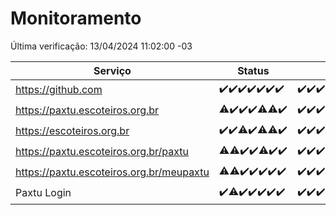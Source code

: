 # Monitoramento

Última verificação: 13/04/2024 11:02:00 -03

|Serviço|Status|Últimas 24h|
|---|---|---|
|https://github.com|<span title="2024-04-06: OK=24">✔️</span><span title="2024-04-07: OK=24">✔️</span><span title="2024-04-08: OK=24">✔️</span><span title="2024-04-09: OK=24">✔️</span><span title="2024-04-10: OK=24">✔️</span><span title="2024-04-11: OK=24">✔️</span><span title="2024-04-12: OK=14">✔️</span>|<span title="12/04/2024 11:06:00 -03 : 200">✔️</span><span title="12/04/2024 12:06:00 -03 : 200">✔️</span><span title="12/04/2024 13:07:00 -03 : 200">✔️</span><span title="12/04/2024 14:07:00 -03 : 200">✔️</span><span title="12/04/2024 15:06:00 -03 : 200">✔️</span><span title="12/04/2024 16:02:00 -03 : 200">✔️</span><span title="12/04/2024 17:07:00 -03 : 200">✔️</span><span title="12/04/2024 18:04:00 -03 : 200">✔️</span><span title="12/04/2024 19:02:00 -03 : 200">✔️</span><span title="12/04/2024 20:02:00 -03 : 200">✔️</span><span title="12/04/2024 21:25:00 -03 : 200">✔️</span><span title="12/04/2024 22:26:00 -03 : 200">✔️</span><span title="12/04/2024 23:07:00 -03 : 200">✔️</span><span title="13/04/2024 00:04:00 -03 : 200">✔️</span><span title="13/04/2024 01:07:00 -03 : 200">✔️</span><span title="13/04/2024 02:08:00 -03 : 200">✔️</span><span title="13/04/2024 03:07:00 -03 : 200">✔️</span><span title="13/04/2024 04:07:00 -03 : 200">✔️</span><span title="13/04/2024 05:06:00 -03 : 200">✔️</span><span title="13/04/2024 06:05:00 -03 : 200">✔️</span><span title="13/04/2024 07:04:00 -03 : 200">✔️</span><span title="13/04/2024 08:04:00 -03 : 200">✔️</span><span title="13/04/2024 09:09:00 -03 : 200">✔️</span><span title="13/04/2024 10:06:00 -03 : 200">✔️</span><span title="13/04/2024 11:02:00 -03 : 200">✔️</span>|
|https://paxtu.escoteiros.org.br|<span title="2024-04-06: OK=23, Falhas=1">⚠️</span><span title="2024-04-07: OK=24">✔️</span><span title="2024-04-08: OK=24">✔️</span><span title="2024-04-09: OK=24">✔️</span><span title="2024-04-10: OK=23, Falhas=1">⚠️</span><span title="2024-04-11: OK=23, Falhas=1">⚠️</span><span title="2024-04-12: OK=14">✔️</span>|<span title="12/04/2024 11:06:00 -03 : 200">✔️</span><span title="12/04/2024 12:06:00 -03 : 200">✔️</span><span title="12/04/2024 13:07:00 -03 : 200">✔️</span><span title="12/04/2024 14:07:00 -03 : 502">❌</span><span title="12/04/2024 15:06:00 -03 : 200">✔️</span><span title="12/04/2024 16:02:00 -03 : 200">✔️</span><span title="12/04/2024 17:07:00 -03 : 200">✔️</span><span title="12/04/2024 18:04:00 -03 : 200">✔️</span><span title="12/04/2024 19:02:00 -03 : 200">✔️</span><span title="12/04/2024 20:02:00 -03 : 200">✔️</span><span title="12/04/2024 21:25:00 -03 : 200">✔️</span><span title="12/04/2024 22:26:00 -03 : 200">✔️</span><span title="12/04/2024 23:07:00 -03 : 200">✔️</span><span title="13/04/2024 00:04:00 -03 : 200">✔️</span><span title="13/04/2024 01:07:00 -03 : 200">✔️</span><span title="13/04/2024 02:08:00 -03 : 200">✔️</span><span title="13/04/2024 03:07:00 -03 : 200">✔️</span><span title="13/04/2024 04:07:00 -03 : 200">✔️</span><span title="13/04/2024 05:06:00 -03 : 200">✔️</span><span title="13/04/2024 06:05:00 -03 : 200">✔️</span><span title="13/04/2024 07:04:00 -03 : 200">✔️</span><span title="13/04/2024 08:04:00 -03 : 200">✔️</span><span title="13/04/2024 09:09:00 -03 : 200">✔️</span><span title="13/04/2024 10:06:00 -03 : 200">✔️</span><span title="13/04/2024 11:02:00 -03 : 200">✔️</span>|
|https://escoteiros.org.br|<span title="2024-04-06: OK=24">✔️</span><span title="2024-04-07: OK=24">✔️</span><span title="2024-04-08: OK=23, Falhas=1">⚠️</span><span title="2024-04-09: OK=24">✔️</span><span title="2024-04-10: OK=23, Falhas=1">⚠️</span><span title="2024-04-11: OK=23, Falhas=1">⚠️</span><span title="2024-04-12: OK=14">✔️</span>|<span title="12/04/2024 11:06:00 -03 : 200">✔️</span><span title="12/04/2024 12:06:00 -03 : 200">✔️</span><span title="12/04/2024 13:07:00 -03 : 200">✔️</span><span title="12/04/2024 14:07:00 -03 : 200">✔️</span><span title="12/04/2024 15:06:00 -03 : 200">✔️</span><span title="12/04/2024 16:02:00 -03 : 200">✔️</span><span title="12/04/2024 17:07:00 -03 : 200">✔️</span><span title="12/04/2024 18:04:00 -03 : 200">✔️</span><span title="12/04/2024 19:02:00 -03 : 200">✔️</span><span title="12/04/2024 20:02:00 -03 : 200">✔️</span><span title="12/04/2024 21:25:00 -03 : 200">✔️</span><span title="12/04/2024 22:26:00 -03 : 200">✔️</span><span title="12/04/2024 23:07:00 -03 : 200">✔️</span><span title="13/04/2024 00:04:00 -03 : 200">✔️</span><span title="13/04/2024 01:07:00 -03 : 200">✔️</span><span title="13/04/2024 02:08:00 -03 : 200">✔️</span><span title="13/04/2024 03:07:00 -03 : 200">✔️</span><span title="13/04/2024 04:07:00 -03 : 200">✔️</span><span title="13/04/2024 05:06:00 -03 : 200">✔️</span><span title="13/04/2024 06:05:00 -03 : 200">✔️</span><span title="13/04/2024 07:04:00 -03 : 200">✔️</span><span title="13/04/2024 08:04:00 -03 : 200">✔️</span><span title="13/04/2024 09:09:00 -03 : 200">✔️</span><span title="13/04/2024 10:06:00 -03 : 200">✔️</span><span title="13/04/2024 11:02:00 -03 : 200">✔️</span>|
|https://paxtu.escoteiros.org.br/paxtu|<span title="2024-04-06: OK=23, Falhas=1">⚠️</span><span title="2024-04-07: OK=23, Falhas=1">⚠️</span><span title="2024-04-08: OK=24">✔️</span><span title="2024-04-09: OK=24">✔️</span><span title="2024-04-10: OK=23, Falhas=1">⚠️</span><span title="2024-04-11: OK=24">✔️</span><span title="2024-04-12: OK=14">✔️</span>|<span title="12/04/2024 11:06:00 -03 : 200">✔️</span><span title="12/04/2024 12:06:00 -03 : 200">✔️</span><span title="12/04/2024 13:07:00 -03 : 200">✔️</span><span title="12/04/2024 14:07:00 -03 : 502">❌</span><span title="12/04/2024 15:06:00 -03 : 200">✔️</span><span title="12/04/2024 16:02:00 -03 : 200">✔️</span><span title="12/04/2024 17:07:00 -03 : 200">✔️</span><span title="12/04/2024 18:04:00 -03 : 200">✔️</span><span title="12/04/2024 19:03:00 -03 : 200">✔️</span><span title="12/04/2024 20:02:00 -03 : 200">✔️</span><span title="12/04/2024 21:26:00 -03 : 200">✔️</span><span title="12/04/2024 22:26:00 -03 : 200">✔️</span><span title="12/04/2024 23:07:00 -03 : 200">✔️</span><span title="13/04/2024 00:04:00 -03 : 200">✔️</span><span title="13/04/2024 01:07:00 -03 : 200">✔️</span><span title="13/04/2024 02:08:00 -03 : 200">✔️</span><span title="13/04/2024 03:07:00 -03 : 200">✔️</span><span title="13/04/2024 04:07:00 -03 : 200">✔️</span><span title="13/04/2024 05:06:00 -03 : 200">✔️</span><span title="13/04/2024 06:05:00 -03 : 200">✔️</span><span title="13/04/2024 07:04:00 -03 : 200">✔️</span><span title="13/04/2024 08:04:00 -03 : 200">✔️</span><span title="13/04/2024 09:09:00 -03 : 200">✔️</span><span title="13/04/2024 10:06:00 -03 : 200">✔️</span><span title="13/04/2024 11:02:00 -03 : 200">✔️</span>|
|https://paxtu.escoteiros.org.br/meupaxtu|<span title="2024-04-06: OK=23, Falhas=1">⚠️</span><span title="2024-04-07: OK=23, Falhas=1">⚠️</span><span title="2024-04-08: OK=24">✔️</span><span title="2024-04-09: OK=24">✔️</span><span title="2024-04-10: OK=24">✔️</span><span title="2024-04-11: OK=24">✔️</span><span title="2024-04-12: OK=14">✔️</span>|<span title="12/04/2024 11:06:00 -03 : 200">✔️</span><span title="12/04/2024 12:06:00 -03 : 200">✔️</span><span title="12/04/2024 13:07:00 -03 : 200">✔️</span><span title="12/04/2024 14:07:00 -03 : 502">❌</span><span title="12/04/2024 15:06:00 -03 : 200">✔️</span><span title="12/04/2024 16:02:00 -03 : 200">✔️</span><span title="12/04/2024 17:07:00 -03 : 200">✔️</span><span title="12/04/2024 18:04:00 -03 : 200">✔️</span><span title="12/04/2024 19:03:00 -03 : 200">✔️</span><span title="12/04/2024 20:02:00 -03 : 200">✔️</span><span title="12/04/2024 21:26:00 -03 : 200">✔️</span><span title="12/04/2024 22:26:00 -03 : 200">✔️</span><span title="12/04/2024 23:07:00 -03 : 200">✔️</span><span title="13/04/2024 00:04:00 -03 : 200">✔️</span><span title="13/04/2024 01:07:00 -03 : 200">✔️</span><span title="13/04/2024 02:08:00 -03 : 200">✔️</span><span title="13/04/2024 03:07:00 -03 : 200">✔️</span><span title="13/04/2024 04:07:00 -03 : 200">✔️</span><span title="13/04/2024 05:06:00 -03 : 200">✔️</span><span title="13/04/2024 06:05:00 -03 : 200">✔️</span><span title="13/04/2024 07:04:00 -03 : 200">✔️</span><span title="13/04/2024 08:04:00 -03 : 200">✔️</span><span title="13/04/2024 09:09:00 -03 : 200">✔️</span><span title="13/04/2024 10:06:00 -03 : 200">✔️</span><span title="13/04/2024 11:02:00 -03 : 200">✔️</span>|
|Paxtu Login|<span title="2024-04-06: OK=24">✔️</span><span title="2024-04-07: OK=23, Falhas=1">⚠️</span><span title="2024-04-08: OK=24">✔️</span><span title="2024-04-09: OK=24">✔️</span><span title="2024-04-10: OK=24">✔️</span><span title="2024-04-11: OK=24">✔️</span><span title="2024-04-12: OK=14">✔️</span>|<span title="12/04/2024 11:06:00 -03 : 200">✔️</span><span title="12/04/2024 12:06:00 -03 : 200">✔️</span><span title="12/04/2024 13:07:00 -03 : 200">✔️</span><span title="12/04/2024 14:07:00 -03 : 502">❌</span><span title="12/04/2024 15:06:00 -03 : 200">✔️</span><span title="12/04/2024 16:02:00 -03 : 200">✔️</span><span title="12/04/2024 17:07:00 -03 : 200">✔️</span><span title="12/04/2024 18:04:00 -03 : 200">✔️</span><span title="12/04/2024 19:03:00 -03 : 200">✔️</span><span title="12/04/2024 20:02:00 -03 : 200">✔️</span><span title="12/04/2024 21:26:00 -03 : 200">✔️</span><span title="12/04/2024 22:26:00 -03 : 200">✔️</span><span title="12/04/2024 23:07:00 -03 : 200">✔️</span><span title="13/04/2024 00:04:00 -03 : 200">✔️</span><span title="13/04/2024 01:07:00 -03 : 200">✔️</span><span title="13/04/2024 02:08:00 -03 : 200">✔️</span><span title="13/04/2024 03:07:00 -03 : 200">✔️</span><span title="13/04/2024 04:07:00 -03 : 200">✔️</span><span title="13/04/2024 05:06:00 -03 : 200">✔️</span><span title="13/04/2024 06:05:00 -03 : 200">✔️</span><span title="13/04/2024 07:05:00 -03 : 200">✔️</span><span title="13/04/2024 08:04:00 -03 : 200">✔️</span><span title="13/04/2024 09:09:00 -03 : 200">✔️</span><span title="13/04/2024 10:06:00 -03 : 200">✔️</span><span title="13/04/2024 11:02:00 -03 : 200">✔️</span>|
